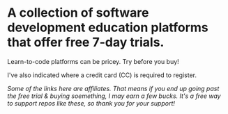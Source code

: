 

# A collection of software development education platforms that offer free 7-day trials.

Learn-to-code platforms can be pricey. Try before you buy! 

I've also indicated where a credit card (CC) is required to register. 


_Some of the links here are affiliates. That means if you end up going past the free trial & buying soemething, I may earn a few bucks. It's a free way to support repos like these, so thank you for your support!_ 
